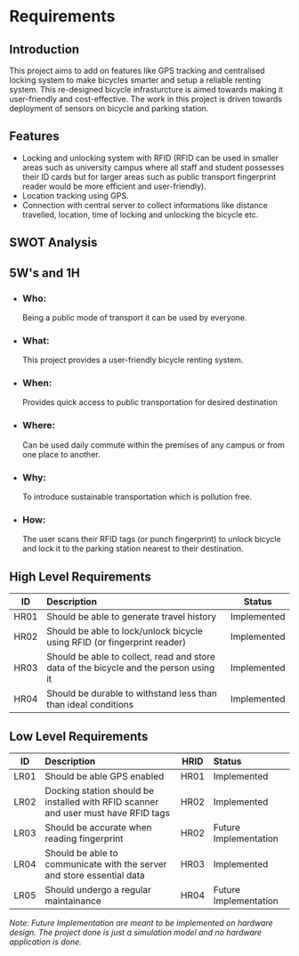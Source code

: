 # **Requirements**
## **Introduction**
This project aims to add on features like GPS tracking and centralised locking system to make bicycles smarter and setup a reliable renting system. This re-designed bicycle infrasturcture is aimed towards making it user-friendly and cost-effective. The work in this project is driven towards deployment of sensors on bicycle and parking station.

## **Features**
- Locking and unlocking system with RFID (RFID can be used in smaller areas such as university campus where all staff and student possesses their ID cards but for larger areas such as public transport fingerprint reader would be more efficient and user-friendly).
- Location tracking using GPS.
- Connection with central server to collect informations like distance travelled, location, time of locking and unlocking the bicycle etc.

## **SWOT Analysis**


## **5W's and 1H**
- ### **Who:**
  Being a public mode of transport it can be used by everyone.
- ### **What:**
  This project provides a user-friendly bicycle renting system.
- ### **When:**
  Provides quick access to public transportation for desired destination  
- ### **Where:**
  Can be used daily commute within the premises of any campus or from one place to another.
- ### **Why:**
  To introduce sustainable transportation which is pollution free.
- ### **How:**
  The user scans their RFID tags (or punch fingerprint) to unlock bicycle and lock it to the parking station nearest to their destination.

## **High Level Requirements**
|  ID  | Description                                                                           |   Status    |
| :--: | :------------------------------------------------------------------------------------ | :---------: |
| HR01 | Should be able to generate travel history                                             | Implemented |
| HR02 | Should be able to lock/unlock bicycle using RFID (or fingerprint reader)              | Implemented |
| HR03 | Should be able to collect, read and store data of the bicycle and the person using it | Implemented |
| HR04 | Should be durable to withstand less than than ideal conditions                        | Implemented |

## **Low Level Requirements**
|  ID  | Description                                                                        | HRID | Status                |
| :--: | :--------------------------------------------------------------------------------- | :--: | :-------------------- |
| LR01 | Should be able GPS enabled                                                         | HR01 | Implemented           |
| LR02 | Docking station should be installed with RFID scanner and user must have RFID tags | HR02 | Implemented           |
| LR03 | Should be accurate when reading fingerprint                                        | HR02 | Future Implementation |
| LR04 | Should be able to communicate with the server and store essential data             | HR03 | Implemented           |
| LR05 | Should undergo a regular maintainance                                              | HR04 | Future Implementation |

*Note: Future Implementation are meant to be implemented on hardware design. The project done is just a simulation model and no hardware application is done.*
